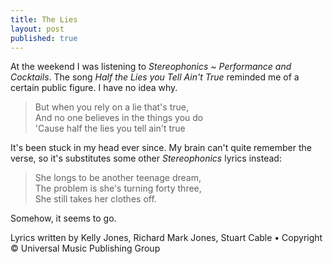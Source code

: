 ```yaml
---
title: The Lies
layout: post
published: true
---
```


At the weekend I was listening to *Stereophonics ~ Performance and Cocktails*. The song *Half the Lies you Tell Ain't True* reminded me of a certain public figure. I have no idea why.

> But when you rely on a lie that's true,  
> And no one believes in the things you do  
> 'Cause half the lies you tell ain't true  

It's been stuck in my head ever since. My brain can't quite remember the verse, so it's substitutes some other *Stereophonics* lyrics instead:

> She longs to be another teenage dream,  
> The problem is she's turning forty three,  
> She still takes her clothes off.

Somehow, it seems to go.

Lyrics written by Kelly Jones, Richard Mark Jones, Stuart Cable • Copyright © Universal Music Publishing Group